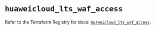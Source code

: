 # `huaweicloud_lts_waf_access`

Refer to the Terraform Registry for docs: [`huaweicloud_lts_waf_access`](https://registry.terraform.io/providers/huaweicloud/huaweicloud/1.71.1/docs/resources/lts_waf_access).
